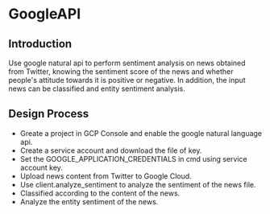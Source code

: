 # GoogleAPI
## Introduction
Use google natural api to perform sentiment analysis on news obtained from Twitter, knowing the sentiment score of the news and whether people's attitude towards it is positive or negative. In addition, the input news can be classified and entity sentiment analysis.   
## Design Process
- Greate a project in GCP Console and enable the google natural language api.
- Create a service account and download the file of key.
- Set the GOOGLE_APPLICATION_CREDENTIALS in cmd using service account key.
- Upload news content from Twitter to Google Cloud.
- Use client.analyze_sentiment to analyze the sentiment of the news file.
- Classified according to the content of the news.
- Analyze the entity sentiment of the news.
